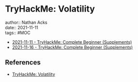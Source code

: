 # TryHackMe: Volatility

author:: Nathan Acks  
date:: 2021-11-11  
tags:: #MOC

* [2021-11-11 - TryHackMe: Complete Beginner (Supplements)](../log/2021-11-11-tryhackme-complete-beginner-supplements.md)
* [2021-11-16 - TryHackMe: Complete Beginner (Supplements)](../log/2021-11-16-tryhackme-complete-beginner-supplements.md)

## References

* [TryHackMe: Volatility](https://tryhackme.com/room/bpvolatility)
